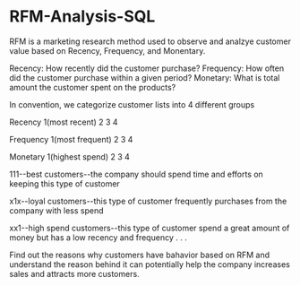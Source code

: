 # RFM-Analysis-SQL

RFM is a marketing research method used to observe and analzye customer value based on Recency, Frequency, and Monentary.

Recency: How recently did the customer purchase?
Frequency: How often did the customer purchase within a given period?
Monetary: What is total amount the customer spent on the products?

In convention, we categorize customer lists into 4 different groups

Recency  1(most recent)      2      3     4


Frequency  1(most frequent)  2      3     4


Monetary  1(highest spend)   2      3     4

111--best customers--the company should spend time and efforts on keeping this type of customer

x1x--loyal customers--this type of customer frequently purchases from the company with less spend

xx1--high spend customers--this type of customer spend a great amount of money but has a low recency and frequency
.
.
.

Find out the reasons why customers have bahavior based on RFM and understand the reason behind it can potentially help 
the company increases sales and attracts more customers.
